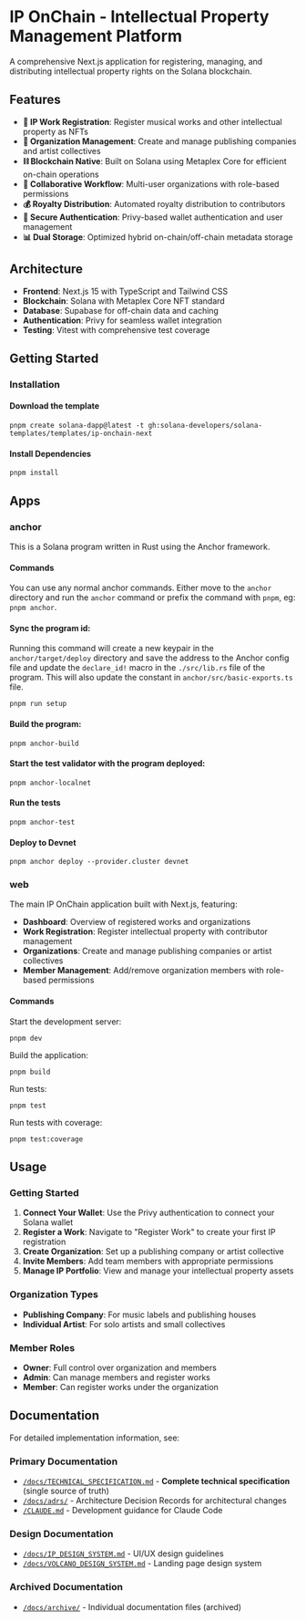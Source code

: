# IP OnChain - Intellectual Property Management Platform

A comprehensive Next.js application for registering, managing, and distributing intellectual property rights on the Solana blockchain.

## Features

- **🎵 IP Work Registration**: Register musical works and other intellectual property as NFTs
- **🏢 Organization Management**: Create and manage publishing companies and artist collectives
- **⛓️ Blockchain Native**: Built on Solana using Metaplex Core for efficient on-chain operations
- **👥 Collaborative Workflow**: Multi-user organizations with role-based permissions
- **💰 Royalty Distribution**: Automated royalty distribution to contributors
- **🔐 Secure Authentication**: Privy-based wallet authentication and user management
- **📊 Dual Storage**: Optimized hybrid on-chain/off-chain metadata storage

## Architecture

- **Frontend**: Next.js 15 with TypeScript and Tailwind CSS
- **Blockchain**: Solana with Metaplex Core NFT standard
- **Database**: Supabase for off-chain data and caching
- **Authentication**: Privy for seamless wallet integration
- **Testing**: Vitest with comprehensive test coverage

## Getting Started

### Installation

#### Download the template

```shell
pnpm create solana-dapp@latest -t gh:solana-developers/solana-templates/templates/ip-onchain-next
```

#### Install Dependencies

```shell
pnpm install
```

## Apps

### anchor

This is a Solana program written in Rust using the Anchor framework.

#### Commands

You can use any normal anchor commands. Either move to the `anchor` directory and run the `anchor` command or prefix the command with `pnpm`, eg: `pnpm anchor`.

#### Sync the program id:

Running this command will create a new keypair in the `anchor/target/deploy` directory and save the address to the Anchor config file and update the `declare_id!` macro in the `./src/lib.rs` file of the program. This will also update the constant in `anchor/src/basic-exports.ts` file.

```shell
pnpm run setup
```

#### Build the program:

```shell
pnpm anchor-build
```

#### Start the test validator with the program deployed:

```shell
pnpm anchor-localnet
```

#### Run the tests

```shell
pnpm anchor-test
```

#### Deploy to Devnet

```shell
pnpm anchor deploy --provider.cluster devnet
```

### web

The main IP OnChain application built with Next.js, featuring:

- **Dashboard**: Overview of registered works and organizations
- **Work Registration**: Register intellectual property with contributor management
- **Organizations**: Create and manage publishing companies or artist collectives
- **Member Management**: Add/remove organization members with role-based permissions

#### Commands

Start the development server:

```shell
pnpm dev
```

Build the application:

```shell
pnpm build
```

Run tests:

```shell
pnpm test
```

Run tests with coverage:

```shell
pnpm test:coverage
```

## Usage

### Getting Started

1. **Connect Your Wallet**: Use the Privy authentication to connect your Solana wallet
2. **Register a Work**: Navigate to "Register Work" to create your first IP registration
3. **Create Organization**: Set up a publishing company or artist collective
4. **Invite Members**: Add team members with appropriate permissions
5. **Manage IP Portfolio**: View and manage your intellectual property assets

### Organization Types

- **Publishing Company**: For music labels and publishing houses
- **Individual Artist**: For solo artists and small collectives

### Member Roles

- **Owner**: Full control over organization and members
- **Admin**: Can manage members and register works  
- **Member**: Can register works under the organization

## Documentation

For detailed implementation information, see:

### Primary Documentation
- [`/docs/TECHNICAL_SPECIFICATION.md`](./docs/TECHNICAL_SPECIFICATION.md) - **Complete technical specification** (single source of truth)
- [`/docs/adrs/`](./docs/adrs/) - Architecture Decision Records for architectural changes
- [`/CLAUDE.md`](./CLAUDE.md) - Development guidance for Claude Code

### Design Documentation
- [`/docs/IP_DESIGN_SYSTEM.md`](./docs/IP_DESIGN_SYSTEM.md) - UI/UX design guidelines
- [`/docs/VOLCANO_DESIGN_SYSTEM.md`](./docs/VOLCANO_DESIGN_SYSTEM.md) - Landing page design system

### Archived Documentation
- [`/docs/archive/`](./docs/archive/) - Individual documentation files (archived)
